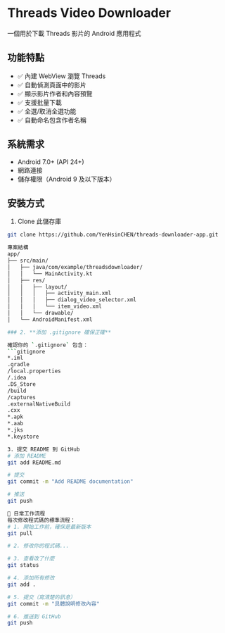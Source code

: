 # Threads Video Downloader

一個用於下載 Threads 影片的 Android 應用程式

## 功能特點

- ✅ 內建 WebView 瀏覽 Threads
- ✅ 自動偵測頁面中的影片
- ✅ 顯示影片作者和內容預覽
- ✅ 支援批量下載
- ✅ 全選/取消全選功能
- ✅ 自動命名包含作者名稱

## 系統需求

- Android 7.0+ (API 24+)
- 網路連接
- 儲存權限（Android 9 及以下版本）

## 安裝方式

1. Clone 此儲存庫
```bash
git clone https://github.com/YenHsinCHEN/threads-downloader-app.git

專案結構
app/
├── src/main/
│   ├── java/com/example/threadsdownloader/
│   │   └── MainActivity.kt
│   ├── res/
│   │   ├── layout/
│   │   │   ├── activity_main.xml
│   │   │   ├── dialog_video_selector.xml
│   │   │   └── item_video.xml
│   │   └── drawable/
│   └── AndroidManifest.xml

### 2. **添加 .gitignore 確保正確**

確認你的 `.gitignore` 包含：
```gitignore
*.iml
.gradle
/local.properties
/.idea
.DS_Store
/build
/captures
.externalNativeBuild
.cxx
*.apk
*.aab
*.jks
*.keystore

3. 提交 README 到 GitHub
# 添加 README
git add README.md

# 提交
git commit -m "Add README documentation"

# 推送
git push

🔄 日常工作流程
每次修改程式碼的標準流程：
# 1. 開始工作前，確保是最新版本
git pull

# 2. 修改你的程式碼...

# 3. 查看改了什麼
git status

# 4. 添加所有修改
git add .

# 5. 提交（寫清楚的訊息）
git commit -m "具體說明修改內容"

# 6. 推送到 GitHub
git push
